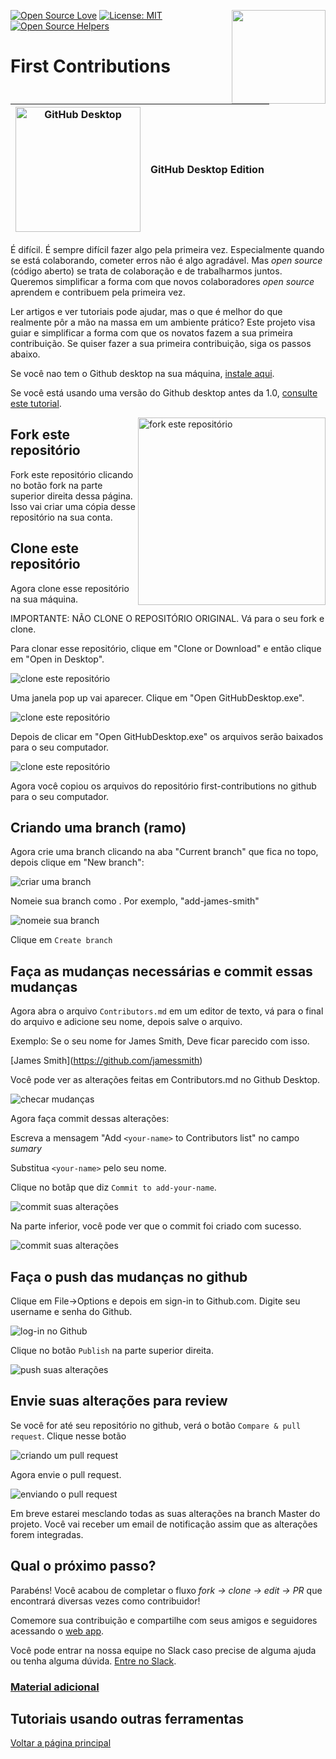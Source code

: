 [![Open Source Love](https://badges.frapsoft.com/os/v1/open-source.svg?v=103)](https://github.com/ellerbrock/open-source-badges/)
[<img align="right" width="150" src="https://github.com/firstcontributions/assets/blob/master/gui-tool-tutorials/github-desktop-tutorial/join-slack-team.png?raw=true">](https://join.slack.com/t/firstcontributors/shared_invite/enQtNjkxNzQwNzA2MTMwLTVhMWJjNjg2ODRlNWZhNjIzYjgwNDIyZWYwZjhjYTQ4OTBjMWM0MmFhZDUxNzBiYzczMGNiYzcxNjkzZDZlMDM)
[![License: MIT](https://img.shields.io/badge/License-MIT-green.svg)](https://opensource.org/licenses/MIT)
[![Open Source Helpers](https://www.codetriage.com/roshanjossey/first-contributions/badges/users.svg)](https://www.codetriage.com/roshanjossey/first-contributions)


# First Contributions

|<img alt="GitHub Desktop" src="https://desktop.github.com/images/desktop-icon.svg" width="200">|GitHub Desktop Edition|
|---|---|

É difícil. É sempre difícil fazer algo pela primeira vez. Especialmente quando se está colaborando, cometer erros não é algo agradável. Mas *open source* (código aberto) se trata de colaboração e de trabalharmos juntos. Queremos simplificar a forma com que novos colaboradores *open source* aprendem e contribuem pela primeira vez.

Ler artigos e ver tutoriais pode ajudar, mas o que é melhor do que realmente pôr a mão na massa em um ambiente prático? Este projeto visa guiar e simplificar a forma com que os novatos fazem a sua primeira contribuição. Se quiser fazer a sua primeira contribuição, siga os passos abaixo.

Se você nao tem o Github desktop na sua máquina, [instale aqui](https://desktop.github.com/).

Se você está usando uma versão do Github desktop antes da 1.0, [consulte este tutorial](github-desktop-old-version-tutorial.md).

<img align="right" width="300" src="https://github.com/firstcontributions/assets/blob/master/gui-tool-tutorials/github-desktop-tutorial/fork.png?raw=true" alt="fork este repositório" />

## Fork este repositório

Fork este repositório clicando no botão fork na parte superior direita dessa página.
Isso vai criar uma cópia desse repositório na sua conta.

## Clone este repositório

Agora clone esse repositório na sua máquina.

IMPORTANTE: NÃO CLONE O REPOSITÓRIO ORIGINAL. Vá para o seu fork e clone.

Para clonar esse repositório, clique em "Clone or Download" e então clique em "Open in Desktop".

<img style="left;" src="https://github.com/firstcontributions/assets/blob/master/gui-tool-tutorials/github-desktop-tutorial/dtl-clonetodesktop.png?raw=true" alt="clone este repositório" />

Uma janela pop up vai aparecer. Clique em "Open GitHubDesktop.exe".

<img style="left;" src="https://github.com/firstcontributions/assets/blob/master/gui-tool-tutorials/github-desktop-tutorial/dt1-open-githubdesktop.png?raw=true" alt="clone este repositório" />

Depois de clicar em "Open GitHubDesktop.exe" os arquivos serão baixados para o seu computador.

<img style="left;" src="https://github.com/firstcontributions/assets/blob/master/gui-tool-tutorials/github-desktop-tutorial/dt1-downloaded.png?raw=true" alt="clone este repositório" />

Agora você copiou os arquivos do repositório first-contributions no github para o seu computador.

## Criando uma branch (ramo)

Agora crie uma branch clicando na aba "Current branch" que fica no topo, depois clique em "New branch":

<img style="left;" src="https://github.com/firstcontributions/assets/blob/master/gui-tool-tutorials/github-desktop-tutorial/dt1-create-branch.png?raw=true" alt="criar uma branch" />

Nomeie sua branch como <add-your-name>. Por exemplo, "add-james-smith"

<img style="left;" src="https://github.com/firstcontributions/assets/blob/master/gui-tool-tutorials/github-desktop-tutorial/dt1-create-branch-name.png?raw=true" alt="nomeie sua branch" />

Clique em `Create branch`

## Faça as mudanças necessárias e commit essas mudanças

Agora abra o arquivo `Contributors.md` em um editor de texto, vá para o final do arquivo e adicione seu nome, depois salve o arquivo.

Exemplo: Se o seu nome for James Smith, Deve ficar parecido com isso.

\[James Smith](https://github.com/jamessmith)

Você pode ver as alterações feitas em Contributors.md no Github Desktop.

<img style="left;" src="https://github.com/firstcontributions/assets/blob/master/gui-tool-tutorials/github-desktop-tutorial/dt1-status.png?raw=true" alt="checar mudanças" />

Agora faça commit dessas alterações:

Escreva a mensagem "Add `<your-name>` to Contributors list" no campo *sumary*

Substitua `<your-name>` pelo seu nome.

Clique no botãp que diz `Commit to add-your-name`.

<img style="left;" src="https://github.com/firstcontributions/assets/blob/master/gui-tool-tutorials/github-desktop-tutorial/dt1-commit1.png?raw=true" alt="commit suas alterações" />

Na parte inferior, você pode ver que o commit foi criado com sucesso.

<img style="left;" src="https://github.com/firstcontributions/assets/blob/master/gui-tool-tutorials/github-desktop-tutorial/dt1-commit2.png?raw=true" alt="commit suas alterações" />

## Faça o push das mudanças no github

Clique em File->Options e depois em sign-in to Github.com. Digite seu username e senha do Github.

<img style="left;" src="https://github.com/firstcontributions/assets/blob/master/gui-tool-tutorials/github-desktop-tutorial/dt1-sign-in.png?raw=true" alt="log-in no Github" />

Clique no botão `Publish` na parte superior direita.

<img style="left;" src="https://github.com/firstcontributions/assets/blob/master/gui-tool-tutorials/github-desktop-tutorial/dt1-publish1.png?raw=true" alt="push suas alterações" />

## Envie suas alterações para review

Se você for até seu repositório no github, verá o botão `Compare & pull request`. Clique nesse botão

<img style="left;" src="https://github.com/firstcontributions/assets/blob/master/gui-tool-tutorials/github-desktop-tutorial/compare-and-pull.png?raw=true" alt="criando um pull request" />

Agora envie o pull request.

<img style="left;" src="https://github.com/firstcontributions/assets/blob/master/gui-tool-tutorials/github-desktop-tutorial/submit-pull-request.png?raw=true" alt="enviando o pull request" />

Em breve estarei mesclando todas as suas alterações na branch Master do projeto. Você vai receber um email de notificação assim que as alterações forem integradas.

## Qual o próximo passo?

Parabéns! Você acabou de completar o fluxo _fork -> clone -> edit -> PR_ que encontrará diversas vezes como contribuidor!

Comemore sua contribuição e compartilhe com seus amigos e seguidores acessando o [web app](https://firstcontributions.github.io#social-share).

Você pode entrar na nossa equipe no Slack caso precise de alguma ajuda ou tenha alguma dúvida. [Entre no Slack](https://join.slack.com/t/firstcontributors/shared_invite/enQtMzE1MTYwNzI3ODQ0LTZiMDA2OGI2NTYyNjM1MTFiNTc4YTRhZTg4OWZjMzA0ZWZmY2UxYzVkMzI1ZmVmOWI4ODdkZWQwNTM2NDVmNjY).


### [Material adicional](../additional-material/git_workflow_senarios/additional-material.md)

## Tutoriais usando outras ferramentas
[Voltar a página principal](https://github.com/firstcontributions/first-contributions#tutorials-using-other-tools)

